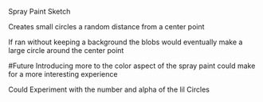 Spray Paint Sketch

Creates small circles a random distance from a center point

If ran without keeping a background the blobs would eventually make
a large circle around the center point

#Future
Introducing more to the color aspect of the spray paint could make for a more interesting experience

Could Experiment with the number and alpha of the lil Circles 


